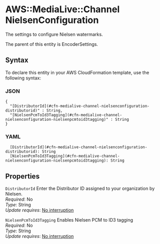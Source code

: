# AWS::MediaLive::Channel NielsenConfiguration<a name="aws-properties-medialive-channel-nielsenconfiguration"></a>

The settings to configure Nielsen watermarks\.

The parent of this entity is EncoderSettings\.

## Syntax<a name="aws-properties-medialive-channel-nielsenconfiguration-syntax"></a>

To declare this entity in your AWS CloudFormation template, use the following syntax:

### JSON<a name="aws-properties-medialive-channel-nielsenconfiguration-syntax.json"></a>

```
{
  "[DistributorId](#cfn-medialive-channel-nielsenconfiguration-distributorid)" : String,
  "[NielsenPcmToId3Tagging](#cfn-medialive-channel-nielsenconfiguration-nielsenpcmtoid3tagging)" : String
}
```

### YAML<a name="aws-properties-medialive-channel-nielsenconfiguration-syntax.yaml"></a>

```
  [DistributorId](#cfn-medialive-channel-nielsenconfiguration-distributorid): String
  [NielsenPcmToId3Tagging](#cfn-medialive-channel-nielsenconfiguration-nielsenpcmtoid3tagging): String
```

## Properties<a name="aws-properties-medialive-channel-nielsenconfiguration-properties"></a>

`DistributorId` <a name="cfn-medialive-channel-nielsenconfiguration-distributorid"></a>
Enter the Distributor ID assigned to your organization by Nielsen\.  
_Required_: No  
_Type_: String  
_Update requires_: [No interruption](https://docs.aws.amazon.com/AWSCloudFormation/latest/UserGuide/using-cfn-updating-stacks-update-behaviors.html#update-no-interrupt)

`NielsenPcmToId3Tagging` <a name="cfn-medialive-channel-nielsenconfiguration-nielsenpcmtoid3tagging"></a>
Enables Nielsen PCM to ID3 tagging  
_Required_: No  
_Type_: String  
_Update requires_: [No interruption](https://docs.aws.amazon.com/AWSCloudFormation/latest/UserGuide/using-cfn-updating-stacks-update-behaviors.html#update-no-interrupt)
